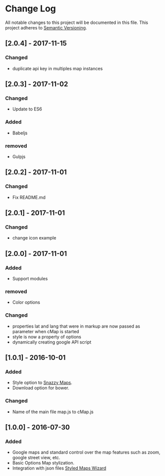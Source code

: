 # Change Log
All notable changes to this project will be documented in this file.
This project adheres to [Semantic Versioning](http://semver.org/).

## [2.0.4] - 2017-11-15

### Changed
- duplicate api key in multiples map instances

## [2.0.3] - 2017-11-02

### Changed
- Update to ES6

### Added
- Babeljs

### removed
- Gulpjs

## [2.0.2] - 2017-11-01

### Changed
- Fix README.md

## [2.0.1] - 2017-11-01

### Changed
- change icon example

## [2.0.0] - 2017-11-01

### Added
- Support modules

### removed
- Color options

### Changed
- properties lat and lang that were in markup are now passed as parameter when cMap is started
- style is now a property of options
- dynamically creating google API script

## [1.0.1] - 2016-10-01
### Added
- Style option to [Snazzy Maps](https://snazzymaps.com).
- Download option for bower.

### Changed
- Name of the main file map.js to cMap.js

## [1.0.0] - 2016-07-30
### Added
- Google maps and standard control over the map features such as zoom, google street view, etc.
- Basic Options Map stylization.
- Integration with json files [Styled Maps Wizard](http://googlemaps.github.io/js-samples/styledmaps/wizard/index.html)
